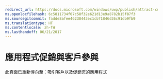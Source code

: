 ```yaml
---
redirect_url: https://docs.microsoft.com/windows/uwp/publish/attract-customers-and-promote-your-apps
ms.openlocfilehash: 6c5811734f07c58f32e621d13e9a8782b15f87f3
ms.sourcegitcommit: fadde8afee46238443ec1cb71846d36c91db9fb9
ms.translationtype: HT
ms.contentlocale: zh-TW
ms.lasthandoff: 06/21/2017
---
```

# <a name="app-promotion-and-customer-engagement"></a>應用程式促銷與客戶參與


此頁面已重新導向至︰吸引客戶以及促銷您的應用程式
 

 
